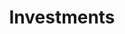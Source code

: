 ---
title: Investments
layout: layouts/projects.html
permalink: /investments/index.html
eleventyNavigation:
  parent: root
  key: Investments
  order: 0
theme: 8

hero_banner:
  category: "Investment Portfolios"
  title: "We ask the big questions."
  subtitle: "These targeted areas of the government tech ecosystem are unique, apt, and ripe for 10x investigation. While we pursue ideas on all topics, we’ve found patterns in innovation since we started in 2015."

return-to-top_text: "Return to top"

read-more-button_text: "Read more"
---